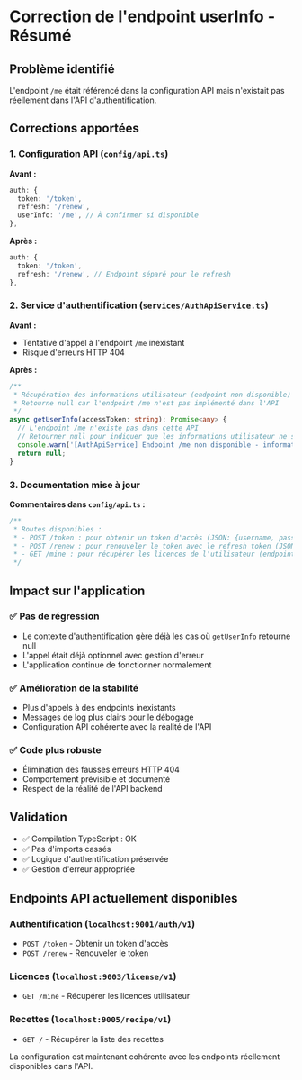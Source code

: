 # Correction de l'endpoint userInfo - Résumé

## Problème identifié

L'endpoint `/me` était référencé dans la configuration API mais n'existait pas réellement dans l'API d'authentification.

## Corrections apportées

### 1. Configuration API (`config/api.ts`)

**Avant :**
```typescript
auth: {
  token: '/token',
  refresh: '/renew',
  userInfo: '/me', // À confirmer si disponible
},
```

**Après :**
```typescript
auth: {
  token: '/token',
  refresh: '/renew', // Endpoint séparé pour le refresh
},
```

### 2. Service d'authentification (`services/AuthApiService.ts`)

**Avant :**
- Tentative d'appel à l'endpoint `/me` inexistant
- Risque d'erreurs HTTP 404

**Après :**
```typescript
/**
 * Récupération des informations utilisateur (endpoint non disponible)
 * Retourne null car l'endpoint /me n'est pas implémenté dans l'API
 */
async getUserInfo(accessToken: string): Promise<any> {
  // L'endpoint /me n'existe pas dans cette API
  // Retourner null pour indiquer que les informations utilisateur ne sont pas disponibles
  console.warn('[AuthApiService] Endpoint /me non disponible - informations utilisateur non récupérées');
  return null;
}
```

### 3. Documentation mise à jour

**Commentaires dans `config/api.ts` :**
```typescript
/**
 * Routes disponibles :
 * - POST /token : pour obtenir un token d'accès (JSON: {username, password})
 * - POST /renew : pour renouveler le token avec le refresh token (JSON: {refresh_token})
 * - GET /mine : pour récupérer les licences de l'utilisateur (endpoint des licences)
 */
```

## Impact sur l'application

### ✅ Pas de régression
- Le contexte d'authentification gère déjà les cas où `getUserInfo` retourne null
- L'appel était déjà optionnel avec gestion d'erreur
- L'application continue de fonctionner normalement

### ✅ Amélioration de la stabilité
- Plus d'appels à des endpoints inexistants
- Messages de log plus clairs pour le débogage
- Configuration API cohérente avec la réalité de l'API

### ✅ Code plus robuste
- Élimination des fausses erreurs HTTP 404
- Comportement prévisible et documenté
- Respect de la réalité de l'API backend

## Validation

- ✅ Compilation TypeScript : OK
- ✅ Pas d'imports cassés
- ✅ Logique d'authentification préservée
- ✅ Gestion d'erreur appropriée

## Endpoints API actuellement disponibles

### Authentification (`localhost:9001/auth/v1`)
- `POST /token` - Obtenir un token d'accès
- `POST /renew` - Renouveler le token

### Licences (`localhost:9003/license/v1`)
- `GET /mine` - Récupérer les licences utilisateur

### Recettes (`localhost:9005/recipe/v1`)
- `GET /` - Récupérer la liste des recettes

La configuration est maintenant cohérente avec les endpoints réellement disponibles dans l'API.
